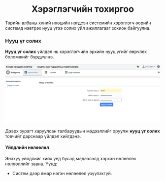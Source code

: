 
<h1 align="center">Хэрэглэгчийн тохиргоо</h1>

Төрийн албаны хүний нөөцийн нэгдсэн системийн хэрэглэгч өөрийн системд нэвтрэх нууц үгээ солих үйл ажиллагааг зохион байгуулна.
### Нууц үг солих

**Нууц үг солих** үйлдэл нь хэрэглэгчийн эрхийн нууц үгийг өөрчлөх боломжийг бүрдүүлнэ.


![](../assets/images/modules/settings/user_change_password.png)

Дээрх зурагт харуулсан талбаруудын мэдээллийг оруулж **нууц үг солих** товчийг дарснаар үйлдэл хийгдэнэ.

#### Үйлдлийн нөлөөлөл
  Энэхүү үйлдлийг хийх үед бусад мэдээлэлд хэрхэн нөлөөлөх нөлөөллийг заана. Үүнд:
  - Систем дээр ямар нэгэн нөлөөлөл үзүүлэхгүй.